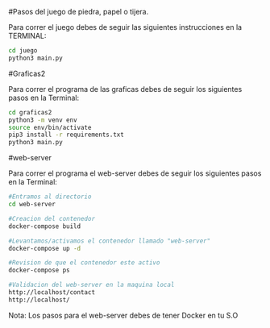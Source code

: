 #Pasos del juego de piedra, papel o tijera.

Para correr el juego debes de seguir las siguientes instrucciones en la TERMINAL:

```sh
cd juego
python3 main.py

```

#Graficas2

Para correr el programa de las graficas debes de seguir los siguientes pasos en la Terminal:

```sh
cd graficas2
python3 -m venv env
source env/bin/activate
pip3 install -r requirements.txt
python3 main.py

```

#web-server

Para correr el programa el web-server debes de seguir los siguientes pasos en la Terminal:

```sh
#Entramos al directorio
cd web-server

#Creacion del contenedor
docker-compose build

#Levantamos/activamos el contenedor llamado "web-server"
docker-compose up -d

#Revision de que el contenedor este activo
docker-compose ps

#Validacion del web-server en la maquina local
http://localhost/contact
http://localhost/
```
Nota: Los pasos para el web-server debes de tener Docker en tu S.O